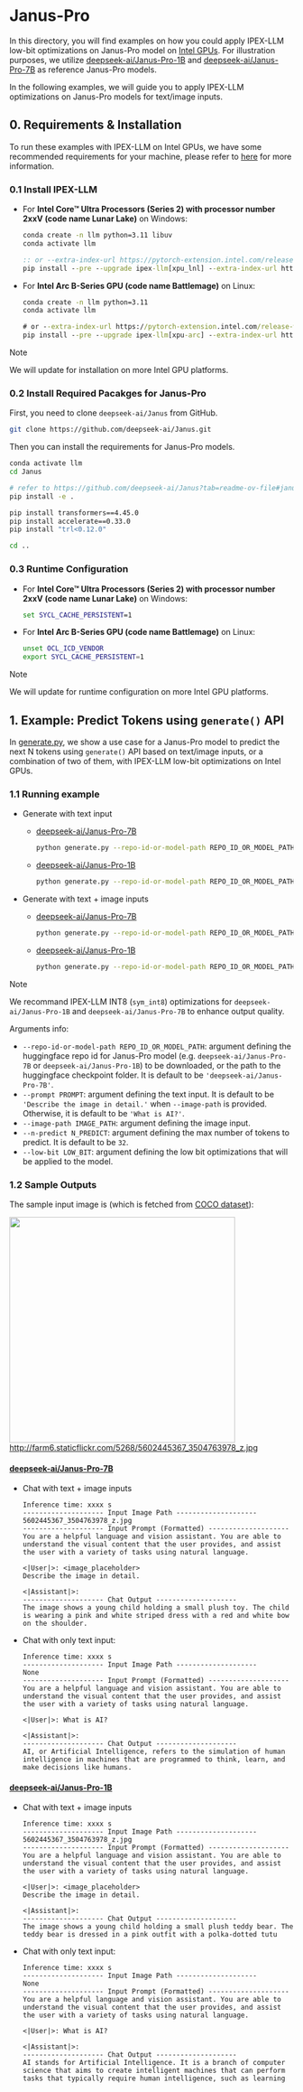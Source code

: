 # Janus-Pro
In this directory, you will find examples on how you could apply IPEX-LLM low-bit optimizations on Janus-Pro model on [Intel GPUs](../../../README.md). For illustration purposes, we utilize [deepseek-ai/Janus-Pro-1B](https://huggingface.co/deepseek-ai/Janus-Pro-1B) and [deepseek-ai/Janus-Pro-7B](https://huggingface.co/deepseek-ai/Janus-Pro-7B) as reference Janus-Pro models.

In the following examples, we will guide you to apply IPEX-LLM optimizations on Janus-Pro models for text/image inputs.

## 0. Requirements & Installation

To run these examples with IPEX-LLM on Intel GPUs, we have some recommended requirements for your machine, please refer to [here](../../../README.md#requirements) for more information.

### 0.1 Install IPEX-LLM

- For **Intel Core™ Ultra Processors (Series 2) with processor number 2xxV (code name Lunar Lake)** on Windows:
  ```cmd
  conda create -n llm python=3.11 libuv
  conda activate llm

  :: or --extra-index-url https://pytorch-extension.intel.com/release-whl/stable/lnl/cn/
  pip install --pre --upgrade ipex-llm[xpu_lnl] --extra-index-url https://pytorch-extension.intel.com/release-whl/stable/lnl/us/
  ``` 
- For **Intel Arc B-Series GPU (code name Battlemage)** on Linux:
  ```cmd
  conda create -n llm python=3.11
  conda activate llm

  # or --extra-index-url https://pytorch-extension.intel.com/release-whl/stable/xpu/cn/
  pip install --pre --upgrade ipex-llm[xpu-arc] --extra-index-url https://pytorch-extension.intel.com/release-whl/stable/xpu/us/
  ``` 

> [!NOTE]
> We will update for installation on more Intel GPU platforms.

###  0.2 Install Required Pacakges for Janus-Pro

First, you need to clone `deepseek-ai/Janus` from GitHub.

```bash
git clone https://github.com/deepseek-ai/Janus.git
```

Then you can install the requirements for Janus-Pro models.

```bash
conda activate llm
cd Janus

# refer to https://github.com/deepseek-ai/Janus?tab=readme-ov-file#janus-pro
pip install -e .

pip install transformers==4.45.0
pip install accelerate==0.33.0
pip install "trl<0.12.0"

cd ..
```

### 0.3 Runtime Configuration

- For **Intel Core™ Ultra Processors (Series 2) with processor number 2xxV (code name Lunar Lake)** on Windows:
  ```cmd
  set SYCL_CACHE_PERSISTENT=1
  ``` 
- For **Intel Arc B-Series GPU (code name Battlemage)** on Linux:
  ```bash
  unset OCL_ICD_VENDOR
  export SYCL_CACHE_PERSISTENT=1
  ``` 

> [!NOTE]
> We will update for runtime configuration on more Intel GPU platforms.

## 1. Example: Predict Tokens using `generate()` API
In [generate.py](./generate.py), we show a use case for a Janus-Pro model to predict the next N tokens using `generate()` API based on text/image inputs, or a combination of two of them, with IPEX-LLM low-bit optimizations on Intel GPUs.

### 1.1 Running example

- Generate with text input
  - [deepseek-ai/Janus-Pro-7B](https://huggingface.co/deepseek-ai/Janus-Pro-7B)
    ```bash
    python generate.py --repo-id-or-model-path REPO_ID_OR_MODEL_PATH --low-bit "sym_int8" --prompt PROMPT --n-predict N_PREDICT
    ```
  - [deepseek-ai/Janus-Pro-1B](https://huggingface.co/deepseek-ai/Janus-Pro-1B)
    ```bash
    python generate.py --repo-id-or-model-path REPO_ID_OR_MODEL_PATH --low-bit "sym_int8" --prompt PROMPT --n-predict N_PREDICT
    ```

- Generate with text + image inputs
  - [deepseek-ai/Janus-Pro-7B](https://huggingface.co/deepseek-ai/Janus-Pro-7B)
    ```bash
    python generate.py --repo-id-or-model-path REPO_ID_OR_MODEL_PATH --low-bit "sym_int8" --prompt PROMPT --image-path IMAGE_PATH --n-predict N_PREDICT
    ```
  - [deepseek-ai/Janus-Pro-1B](https://huggingface.co/deepseek-ai/Janus-Pro-1B)
    ```bash
    python generate.py --repo-id-or-model-path REPO_ID_OR_MODEL_PATH --low-bit "sym_int8" --prompt PROMPT --image-path IMAGE_PATH --n-predict N_PREDICT
    ```

> [!NOTE]
> We recommand IPEX-LLM INT8 (`sym_int8`) optimizations for `deepseek-ai/Janus-Pro-1B` and `deepseek-ai/Janus-Pro-7B` to enhance output quality.

Arguments info:
- `--repo-id-or-model-path REPO_ID_OR_MODEL_PATH`: argument defining the huggingface repo id for Janus-Pro model (e.g. `deepseek-ai/Janus-Pro-7B` or `deepseek-ai/Janus-Pro-1B`) to be downloaded, or the path to the huggingface checkpoint folder. It is default to be `'deepseek-ai/Janus-Pro-7B'`.
- `--prompt PROMPT`: argument defining the text input. It is default to be `'Describe the image in detail.'` when `--image-path` is provided. Otherwise, it is default to be `'What is AI?'`.
- `--image-path IMAGE_PATH`: argument defining the image input.
- `--n-predict N_PREDICT`: argument defining the max number of tokens to predict. It is default to be `32`.
- `--low-bit LOW_BIT`: argument defining the low bit optimizations that will be applied to the model.

### 1.2 Sample Outputs
The sample input image is (which is fetched from [COCO dataset](https://cocodataset.org/#explore?id=264959)):

<a href="http://farm6.staticflickr.com/5268/5602445367_3504763978_z.jpg"><img width=400px src="http://farm6.staticflickr.com/5268/5602445367_3504763978_z.jpg" ></a><br>
http://farm6.staticflickr.com/5268/5602445367_3504763978_z.jpg


#### [deepseek-ai/Janus-Pro-7B](https://huggingface.co/deepseek-ai/Janus-Pro-7B)


- Chat with text + image inputs
  ```log
  Inference time: xxxx s
  -------------------- Input Image Path --------------------
  5602445367_3504763978_z.jpg
  -------------------- Input Prompt (Formatted) --------------------
  You are a helpful language and vision assistant. You are able to understand the visual content that the user provides, and assist the user with a variety of tasks using natural language.

  <|User|>: <image_placeholder>
  Describe the image in detail.

  <|Assistant|>:
  -------------------- Chat Output --------------------
  The image shows a young child holding a small plush toy. The child is wearing a pink and white striped dress with a red and white bow on the shoulder.
  ```

- Chat with only text input:
  ```log
  Inference time: xxxx s
  -------------------- Input Image Path --------------------
  None
  -------------------- Input Prompt (Formatted) --------------------
  You are a helpful language and vision assistant. You are able to understand the visual content that the user provides, and assist the user with a variety of tasks using natural language.

  <|User|>: What is AI?

  <|Assistant|>:
  -------------------- Chat Output --------------------
  AI, or Artificial Intelligence, refers to the simulation of human intelligence in machines that are programmed to think, learn, and make decisions like humans.
  ```

#### [deepseek-ai/Janus-Pro-1B](https://huggingface.co/deepseek-ai/Janus-Pro-1B)


- Chat with text + image inputs
  ```log
  Inference time: xxxx s
  -------------------- Input Image Path --------------------
  5602445367_3504763978_z.jpg
  -------------------- Input Prompt (Formatted) --------------------
  You are a helpful language and vision assistant. You are able to understand the visual content that the user provides, and assist the user with a variety of tasks using natural language.

  <|User|>: <image_placeholder>
  Describe the image in detail.

  <|Assistant|>:
  -------------------- Chat Output --------------------
  The image shows a young child holding a small plush teddy bear. The teddy bear is dressed in a pink outfit with a polka-dotted tutu

  ```

- Chat with only text input:
  ```log
  Inference time: xxxx s
  -------------------- Input Image Path --------------------
  None
  -------------------- Input Prompt (Formatted) --------------------
  You are a helpful language and vision assistant. You are able to understand the visual content that the user provides, and assist the user with a variety of tasks using natural language.

  <|User|>: What is AI?

  <|Assistant|>:
  -------------------- Chat Output --------------------
  AI stands for Artificial Intelligence. It is a branch of computer science that aims to create intelligent machines that can perform tasks that typically require human intelligence, such as learning
  ```
